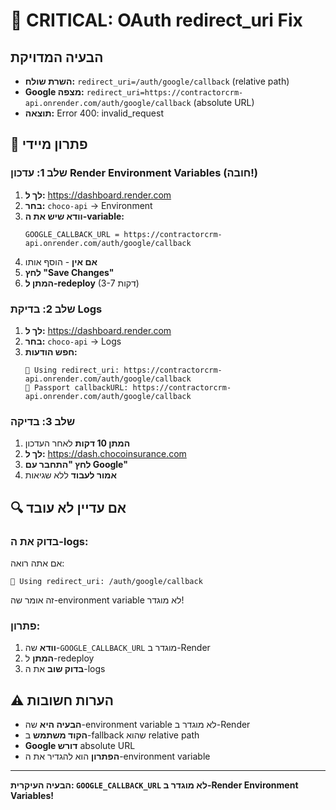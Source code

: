 # 🚨 CRITICAL: OAuth redirect_uri Fix

## הבעיה המדויקת
- **השרת שולח:** `redirect_uri=/auth/google/callback` (relative path)
- **Google מצפה:** `redirect_uri=https://contractorcrm-api.onrender.com/auth/google/callback` (absolute URL)
- **תוצאה:** Error 400: invalid_request

## 🔧 פתרון מיידי

### שלב 1: עדכון Render Environment Variables (חובה!)

1. **לך ל:** https://dashboard.render.com
2. **בחר:** `choco-api` → Environment
3. **וודא שיש את ה-variable:**
   ```
   GOOGLE_CALLBACK_URL = https://contractorcrm-api.onrender.com/auth/google/callback
   ```
4. **אם אין** - הוסף אותו
5. **לחץ "Save Changes"**
6. **המתן ל-redeploy** (3-7 דקות)

### שלב 2: בדיקת Logs

1. **לך ל:** https://dashboard.render.com
2. **בחר:** `choco-api` → Logs
3. **חפש הודעות:**
   ```
   🔐 Using redirect_uri: https://contractorcrm-api.onrender.com/auth/google/callback
   🔐 Passport callbackURL: https://contractorcrm-api.onrender.com/auth/google/callback
   ```

### שלב 3: בדיקה

1. **המתן 10 דקות** לאחר העדכון
2. **לך ל:** https://dash.chocoinsurance.com
3. **לחץ "התחבר עם Google"**
4. **אמור לעבוד** ללא שגיאות

## 🔍 אם עדיין לא עובד

### בדוק את ה-logs:
אם אתה רואה:
```
🔐 Using redirect_uri: /auth/google/callback
```
זה אומר שה-environment variable לא מוגדר!

### פתרון:
1. **וודא** שה-`GOOGLE_CALLBACK_URL` מוגדר ב-Render
2. **המתן** ל-redeploy
3. **בדוק שוב** את ה-logs

## ⚠️ הערות חשובות

- **הבעיה היא** שה-environment variable לא מוגדר ב-Render
- **הקוד משתמש** ב-fallback שהוא relative path
- **Google דורש** absolute URL
- **הפתרון** הוא להגדיר את ה-environment variable

---

**הבעיה העיקרית: `GOOGLE_CALLBACK_URL` לא מוגדר ב-Render Environment Variables!**
